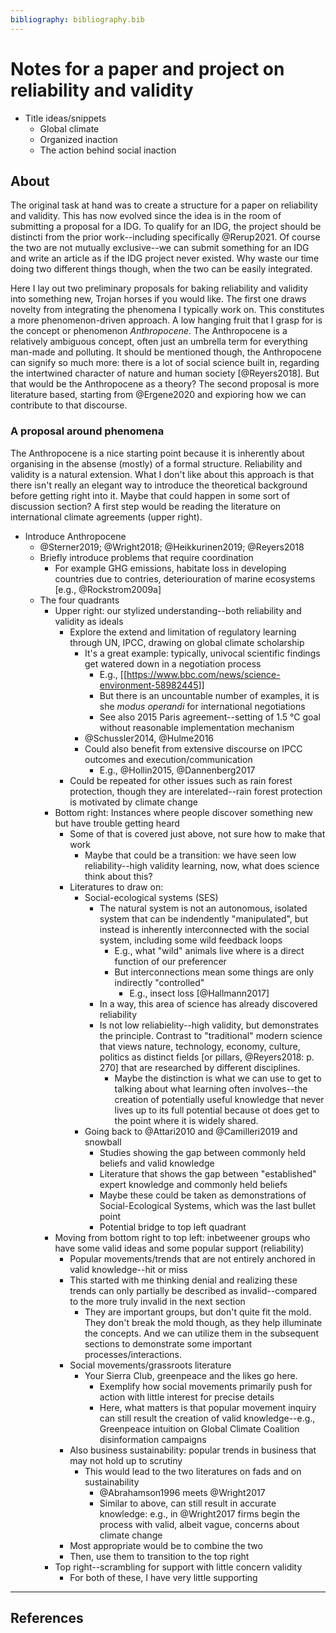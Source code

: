 ```yaml
---
bibliography: bibliography.bib
---
```


# Notes for a paper and project on reliability and validity

* Title ideas/snippets
    * Global climate
    * Organized inaction
    * The action behind social inaction

## About
 
The original task at hand was to create a structure for a paper on reliability and validity. This has now evolved since the idea is in the room of submitting a proposal for a IDG. To qualify for an IDG, the project should be distincti from the prior work--including specifically @Rerup2021. Of course the two are not mutually exclusive--we can submit something for an IDG and write an article as if the IDG project never existed. Why waste our time doing two different things though, when the two can be easily integrated.

Here I lay out two preliminary proposals for baking reliability and validity into something new, Trojan horses if you would like. The first one draws novelty from integrating the phenomena I typically work on. This constitutes a more phenomenon-driven approach. A low hanging fruit that I grasp for is the concept or phenomenon _Anthropocene_. The Anthropocene is a relatively ambiguous concept, often just an umbrella term for everything man-made and polluting. It should be mentioned though, the Anthropocene can signify so much more: there is a lot of social science built in, regarding the intertwined character of nature and human society [@Reyers2018]. But that would be the Anthropocene as a theory? The second proposal is more literature based, starting from @Ergene2020 and expioring how we can contribute to that discourse.

### A proposal around phenomena

The Anthropocene is a nice starting point because it is inherently about organising in the absense (mostly) of a formal structure. Reliability and validity is a natural extension. What I don't like about this approach is that there isn't really an elegant way to introduce the theoretical background before getting right into it. Maybe that could happen in some sort of discussion section? A first step would be reading the literature on international climate agreements (upper right).

* Introduce Anthropocene
    * @Sterner2019; @Wright2018; @Heikkurinen2019; @Reyers2018
    * Briefly introduce problems that require coordination
        * For example GHG emissions, habitate loss in developing countries due to contries, deteriouration of marine ecosystems [e.g., @Rockstrom2009a]
    * The four quadrants
        * Upper right: our stylized understanding--both reliability and validity as ideals
            * Explore the extend and limitation of regulatory learning through UN, IPCC, drawing on global climate scholarship
                * It's a great example: typically, univocal scientific findings get watered down in a negotiation process
                    * E.g., [[https://www.bbc.com/news/science-environment-58982445]]
                    * But there is an uncountable number of examples, it is she _modus operandi_ for international negotiations
                    * See also 2015 Paris agreement--setting of 1.5 °C goal without reasonable implementation mechanism
                * @Schussler2014, @Hulme2016
                * Could also benefit from extensive discourse on IPCC outcomes and execution/communication
                    * E.g., @Hollin2015, @Dannenberg2017
            * Could be repeated for other issues such as rain forest protection, though they are interelated--rain forest protection is motivated by climate change
        * Bottom right: Instances where people discover something new but have trouble getting heard
            * Some of that is covered just above, not sure how to make that work
                * Maybe that could be a transition: we have seen low reliability--high validity learning, now, what does science think about this?
            * Literatures to draw on:
                * Social-ecological systems (SES)
                    * The natural system is not an autonomous, isolated system that can be indendently "manipulated", but instead is inherently interconnected with the social system, including some wild feedback loops
                        * E.g., what "wild" animals live where is a direct function of our preferencer
                        * But interconnections mean some things are only indirectly "controlled"
                            * E.g., insect loss [@Hallmann2017]
                    * In a way, this area of science has already discovered reliability
                    * Is not low reliabielity--high validity, but demonstrates the principle. Contrast to "traditional" modern science that views nature, technology, economy, culture, politics as distinct fields [or pillars, @Reyers2018: p. 270] that are researched by different disciplines.
                        * Maybe the distinction is what we can use to get to talking about what learning often involves--the creation of potentially useful knowledge that never lives up to its full potential because ot does get to the point where it is widely shared.
                * Going back to @Attari2010 and @Camilleri2019 and snowball
                    * Studies showing the gap between commonly held beliefs and valid knowledge
                    * Literature that shows the gap between "established" expert knowledge and commonly held beliefs
                    * Maybe these could be taken as demonstrations of Social-Ecological Systems, which was the last bullet point
                    * Potential bridge to top left quadrant 
        * Moving from bottom right to top left: inbetweener groups who have some valid ideas and some popular support (reliability)
            * Popular movements/trends that are not entirely anchored in valid knowledge--hit or miss
            * This started with me thinking denial and realizing these trends can only partially be described as invalid--compared to the more truly invalid in the next section
                * They are important groups, but don't quite fit the mold. They don't break the mold though, as they help illuminate the concepts. And we can utilize them in the subsequent sections to demonstrate some important processes/interactions.
            * Social movements/grassroots literature
                * Your Sierra Club, greenpeace and the likes go here.
                    * Exemplify how social movements primarily push for action with little interest for precise details
                    * Here, what matters is that popular movement inquiry can still result the creation of valid knowledge--e.g., Greenpeace intuition on Global Climate Coalition disinformation campaigns
            * Also business sustainability: popular trends in business that may not hold up to scrutiny
                * This would lead to the two literatures on fads and on sustainability
                    * @Abrahamson1996 meets @Wright2017
                    * Similar to above, can still result in accurate knowledge: e.g., in @Wright2017 firms begin the process with valid, albeit vague, concerns about climate change
            * Most appropriate would be to combine the two
            * Then, use them to transition to the top right
        * Top right--scrambling for support with little concern validity
            * For both of these, I have very little supporting
    
---

## References